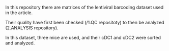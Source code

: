 In this repository there are matrices of the lentiviral barcoding dataset used in the article. 

Their quality have first been checked (/1.QC repositoty) to then be analyzed (2.ANALYSIS repository).

In this dataset, three mice are used, and their cDC1 and cDC2 were sorted and analyzed.